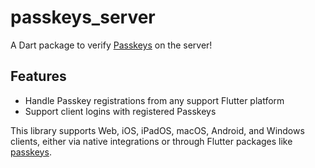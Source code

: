 # passkeys_server

A Dart package to verify [Passkeys](https://en.wikipedia.org/wiki/WebAuthn#Passkey_branding) on the server!

## Features

- Handle Passkey registrations from any support Flutter platform
- Support client logins with registered Passkeys

This library supports Web, iOS, iPadOS, macOS, Android, and Windows clients, either via native integrations or through Flutter packages like [passkeys](https://pub.dev/packages/passkeys).
